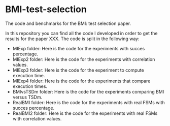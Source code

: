 # BMI-test-selection
The code and benchmarks for the BMI: test selection paper.

In this repository you can find all the code I developed in order to get the results for the paper XXX.
The code is split in the following way:
- MIExp folder: Here is the code for the experiments with succes percentage.
- MIExp2 folder: Here is the code for the experiments with correlation values.
- MIExp3 folder: Here is the code for the experiment to compute execution time.
- MIExp4 folder: Here is the code for the experiments that compare execution times.
- BMIvsTSDm folder: Here is the code for the experiments comparing BMI versus TSDm.
- RealBMI folder: Here is the code for the experiments with real FSMs with succes percentage.
- RealBMI2 folder: Here is the code for the experiments with real FSMs with correlation values.
